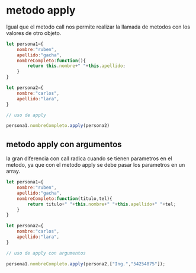 # metodo apply

Igual que el metodo call nos permite realizar la llamada de metodos con los valores de otro objeto.

```javascript
let persona1={
    nombre:"ruben",
    apellido:"gacha",
    nombreCompleto:function(){
        return this.nombre+" "+this.apellido;
    }
}

let persona2={
    nombre:"carlos",
    apellido:"lara",
}

// uso de apply

persona1.nombreCompleto.apply(persona2)
```

## metodo apply con argumentos

la gran diferencia con call radica cuando se tienen parametros en el metodo, ya que con el metodo apply se debe pasar los parametros en un array.

```javascript
let persona1={
    nombre:"ruben",
    apellido:"gacha",
    nombreCompleto:function(titulo,tel){
        return titulo+" "+this.nombre+" "+this.apellido+" "+tel;
    }
}

let persona2={
    nombre:"carlos",
    apellido:"lara",
}

// uso de apply con argumentos

persona1.nombreCompleto.apply(persona2,["Ing.","54254875"]);
```